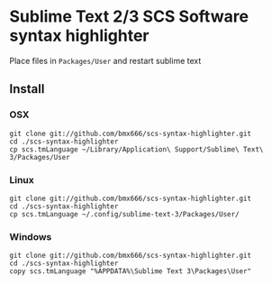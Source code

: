 Sublime Text 2/3 SCS Software syntax highlighter
======================================

Place files in `Packages/User` and restart sublime text

## Install
### OSX

    git clone git://github.com/bmx666/scs-syntax-highlighter.git
    cd ./scs-syntax-highlighter
    cp scs.tmLanguage ~/Library/Application\ Support/Sublime\ Text\ 3/Packages/User

### Linux

    git clone git://github.com/bmx666/scs-syntax-highlighter.git
    cd ./scs-syntax-highlighter
    cp scs.tmLanguage ~/.config/sublime-text-3/Packages/User/

### Windows

    git clone git://github.com/bmx666/scs-syntax-highlighter.git
    cd ./scs-syntax-highlighter
    copy scs.tmLanguage "%APPDATA%\Sublime Text 3\Packages\User"
